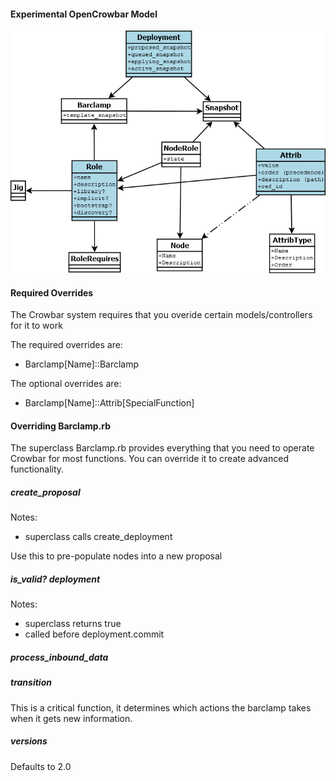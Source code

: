 #### Experimental OpenCrowbar Model

![Crowbar Model (image)](crowbar_model.png "Crowbar Model")

#### Required Overrides

The Crowbar system requires that you overide certain models/controllers for it to work

The required overrides are:

* Barclamp[Name]::Barclamp

The optional overrides are:

* Barclamp[Name]::Attrib[SpecialFunction]

#### Overriding Barclamp.rb 

The superclass Barclamp.rb provides everything that you need to operate Crowbar for most functions.  You can override it to create advanced functionality.

##### create_proposal

Notes:
* superclass calls create_deployment

Use this to pre-populate nodes into a new proposal

##### is_valid? deployment

Notes:
* superclass returns true
* called before deployment.commit

##### process_inbound_data

##### transition

This is a critical function, it determines which actions the barclamp takes when it gets new information.

##### versions

Defaults to 2.0
